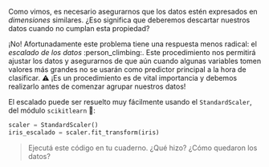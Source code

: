 Como vimos, es necesario asegurarnos que los datos estén expresados en _dimensiones_ similares. ¿Eso significa que deberemos descartar nuestros datos cuando no cumplan esta propiedad?

¡No! Afortunadamente este problema tiene una respuesta menos radical: el _escalado de los datos_ :person_climbing:. Este procedimiento nos permitirá ajustar los datos y asegurarnos de que aún cuando algunas variables tomen valores más grandes no se usarán como predictor principal a la hora de clasificar. :warning: ¡Es un procedimiento es de vital importancia y debemos realizarlo antes de comenzar agrupar nuestros datos!

El escalado puede ser resuelto muy fácilmente usando el `StandardScaler`, del módulo `scikitlearn` :tada::

```python
scaler = StandardScaler()
iris_escalado = scaler.fit_transform(iris)
```

> Ejecutá este código en tu cuaderno. ¿Qué hizo? ¿Cómo quedaron los datos?

